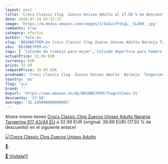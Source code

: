 ```yaml
---
layout: post
title: 'Crocs Classic Clog  Zuecos Unisex Adulto al 17.50 % de descuento'
date: 2020-07-24 05:33:37
image: 'https://m.media-amazon.com/images/I/41GucfFdsgL._SL400_.jpg'
comments: true
category: ofertas
author: 'tole.es'
slug: 'B010WE7PEM-es Crocs Classic Clog Zuecos Unisex Adulto Naranja Tangerine...'
sku: 'B010WE7PEM-es'
tags: [ 'Calzado de trabajo para mujer','Calzado deportivo para hombre','Calzado sanitario y de hostelería para mujer','Chanclas y sandalias de piscina para hombre','Sandalias y chanclas para niña','Zapatillas y calzado deportivo para hombre','Zapatos','Zapatos para hombre','Zapatos para mujer','Zapatos para niñas pequeñas','Zapatos y complementos','Zuecos sanitarios y de hostelería para mujer','Zuecos y mules para hombre','zuecos', ]
actualPrice: 32.99 EUR
currency: EUR
price: 32.99
comparePrice: 39.99 EUR
prodname: 'Crocs Classic Clog  Zuecos Unisex Adulto  Naranja  Tangerine 817   43/44 EU'
country: 'es'
flag: '🇪🇸'
brand: ''
buyurl: 'https://www.amazon.es/dp/B010WE7PEM/?tag=tolees-21'
descuento: '17.50'
average: '32.245000000000005'
---
```


Ahora mismo tienes [Crocs Classic Clog  Zuecos Unisex Adulto  Naranja  Tangerine 817   43/44 EU](https://www.amazon.es/dp/B010WE7PEM/?tag=tolees-21) a 32.99 EUR (original: 39.99 EUR) (17.50 %  de descuento) en el siguiente enlace!

[![Crocs Classic Clog  Zuecos Unisex Adulto](https://m.media-amazon.com/images/I/41GucfFdsgL._SL400_.jpg)](https://www.amazon.es/dp/B010WE7PEM/?tag=tolees-21)

🔎:


[🛒 Visítala!!!](https://www.amazon.es/dp/B010WE7PEM/?tag=tolees-21)
